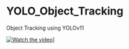 # YOLO_Object_Tracking
Object Tracking using YOLOv11

[![Watch the video](https://img.youtube.com/vi/T-D1KVIuvjA/maxresdefault.jpg)](https://github.com/conglapgit45/YOLO_Object_Tracking/blob/main/demo_object_tracking.mp4)]

